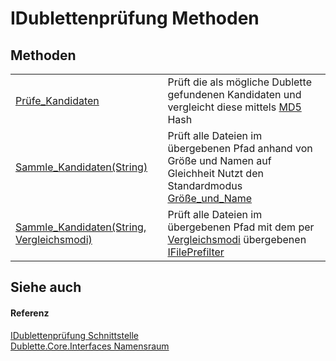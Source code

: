 # IDublettenprüfung Methoden




## Methoden
<table>
<tr>
<td><a href="M_Dublette_Core_Interfaces_IDublettenprüfung_Prüfe_Kandidaten.md">Prüfe_Kandidaten</a></td>
<td>Prüft die als mögliche Dublette gefundenen Kandidaten und vergleicht diese mittels <a href="https://learn.microsoft.com/dotnet/api/system.security.cryptography.md5" target="_blank" rel="noopener noreferrer">MD5</a> Hash</td></tr>
<tr>
<td><a href="M_Dublette_Core_Interfaces_IDublettenprüfung_Sammle_Kandidaten.md">Sammle_Kandidaten(String)</a></td>
<td>Prüft alle Dateien im übergebenen Pfad anhand von Größe und Namen auf Gleichheit Nutzt den Standardmodus <a href="T_Dublette_Core_Enums_Vergleichsmodi.md">Größe_und_Name</a></td></tr>
<tr>
<td><a href="M_Dublette_Core_Interfaces_IDublettenprüfung_Sammle_Kandidaten_1.md">Sammle_Kandidaten(String, Vergleichsmodi)</a></td>
<td>Prüft alle Dateien im übergebenen Pfad mit dem per <a href="T_Dublette_Core_Enums_Vergleichsmodi.md">Vergleichsmodi</a> übergebenen <a href="T_Dublette_Core_Interfaces_IFilePrefilter.md">IFilePrefilter</a></td></tr>
</table>

## Siehe auch


#### Referenz
<a href="T_Dublette_Core_Interfaces_IDublettenprüfung.md">IDublettenprüfung Schnittstelle</a>  
<a href="N_Dublette_Core_Interfaces.md">Dublette.Core.Interfaces Namensraum</a>  
